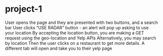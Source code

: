 # project-1
User opens the page and they are presented with two buttons, and a search bar 
User clicks “USE RADAR” button - an alert will pop up asking to use your location
By accepting the location button, you are making a GET request using the geo-location and Yelp APIs
Alternatively, you may search by location
Then the user clicks on a restaurant to get more details. A different tab will open and take you to their yelp page

